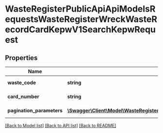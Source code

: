 # WasteRegisterPublicApiApiModelsRequestsWasteRegisterWreckWasteRecordCardKepwV1SearchKepwRequest

## Properties
Name | Type | Description | Notes
------------ | ------------- | ------------- | -------------
**waste_code** | **string** | Kod odpadu | [optional] 
**card_number** | **string** | Numer karty | [optional] 
**pagination_parameters** | [**\Swagger\Client\Model\WasteRegisterPublicApiApiModelsCollectionsPaginationParameters**](WasteRegisterPublicApiApiModelsCollectionsPaginationParameters.md) | Parametry paginacji | [optional] 

[[Back to Model list]](../README.md#documentation-for-models) [[Back to API list]](../README.md#documentation-for-api-endpoints) [[Back to README]](../README.md)


